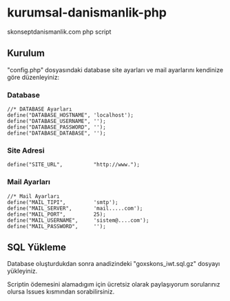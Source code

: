 # kurumsal-danismanlik-php
skonseptdanismanlik.com php script

## Kurulum
"config.php" dosyasındaki database site ayarları ve mail ayarlarını kendinize göre düzenleyiniz:

### Database
	//* DATABASE Ayarları
	define("DATABASE_HOSTNAME",	'localhost');
	define("DATABASE_USERNAME",	'');
	define("DATABASE_PASSWORD",	'');
	define("DATABASE_DATABASE",	'');
  
  
### Site Adresi
  	define("SITE_URL",			"http://www.");

### Mail Ayarları
  	//* Mail Ayarları
	define("MAIL_TIPI",			'smtp');
	define("MAIL_SERVER",		'mail.....com');
	define("MAIL_PORT",			25);
	define("MAIL_USERNAME",		'sistem@....com');
	define("MAIL_PASSWORD",		'');
  
  
 ## SQL Yükleme
  Database oluşturdukdan sonra anadizindeki "goxskons_iwt.sql.gz" dosyayı yükleyiniz.
  
  
  
  
  Scriptin ödemesini alamadıgım için ücretsiz olarak paylaşıyorum sorularınız olursa Issues kısmından sorabilirsiniz.
